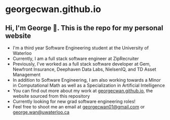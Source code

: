 # georgecwan.github.io

## Hi, I'm George 👋. This is the repo for my personal website

- I'm a third year Software Engineering student at the University of Waterloo
- Currently, I am a full stack software engineer at ZipRecruiter
- Previously, I've worked as a full stack software developer at Gem, Newfront Insurance, Deephaven Data Labs, NielsenIQ, and TD Asset Management
- In addition to Software Engineering, I am also working towards a Minor in Computational Math as well as a Specialization in Artificial Intelligence
- You can find out more about my work at [georgecwan.github.io](https://georgecwan.github.io), the website sourced from this repository
- Currently looking for new grad software engineering roles!
- Feel free to shoot me an email at [georgecwan01@gmail.com](mailto:georgecwan01@gmail.com) or [george.wan@uwaterloo.ca](mailto:george.wan@uwaterloo.ca)
